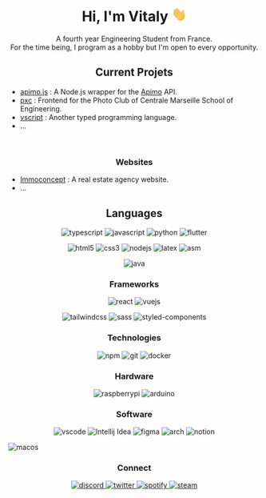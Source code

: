 <h1 align="center">Hi, I'm Vitaly <img width="30px" src="https://raw.githubusercontent.com/neikow/neikow/main/media/hi.gif"></h1>

<p align="center">A fourth year Engineering Student from France.</br>
For the time being, I program as a hobby but I'm open to every opportunity.</p>

<h2 align="center">Current Projets</h2>

* [apimo.js](https://github.com/Neikow/apimo.js) : A Node.js wrapper for the [Apimo](https://apimo.net/en/) API.
* [pxc](https://github.com/Neikow/pxc) : Frontend for the Photo Club of Centrale Marseille School of Engineering.
* [vscript](https://github.com/Neikow/vscript) : Another typed programming language.
* ...
</br>

<h3 align="center">Websites</h3>

* [Immoconcept](https://immoconcept.pro) : A real estate agency website.
* ...


<h2 align="center">Languages</h2>
<p align="center">
  <img src="https://img.shields.io/badge/typescript-%23007ACC.svg?style=for-the-badge&logo=typescript&logoColor=white" alt="typescript">
  <img src="https://img.shields.io/badge/javascript-%23323330.svg?style=for-the-badge&logo=javascript&logoColor=%23F7DF1E" alt="javascript">
  <img src="https://img.shields.io/badge/python-3670A0?style=for-the-badge&logo=python&logoColor=ffdd54" alt="python">
  <img src="https://img.shields.io/badge/Flutter-%2302569B.svg?style=for-the-badge&logo=Flutter&logoColor=white" alt="flutter">
</p>
<p align="center">
  <img src="https://img.shields.io/badge/html5-%23E34F26.svg?style=for-the-badge&logo=html5&logoColor=white" alt="html5">
  <img src="https://img.shields.io/badge/css3-%231572B6.svg?style=for-the-badge&logo=css3&logoColor=white" alt="css3">
  <img src="https://img.shields.io/badge/node.js-6DA55F?style=for-the-badge&logo=node.js&logoColor=white" alt="nodejs">
  <img src="https://img.shields.io/badge/latex-%23008080.svg?style=for-the-badge&logo=latex&logoColor=white" alt="latex">
  <img src="https://img.shields.io/badge/assembly-%233a56a6.svg?style=for-the-badge" alt="asm">
</p>
<p align="center">
  <img src="https://img.shields.io/badge/Java-ED8B00?style=for-the-badge&logo=openjdk&logoColor=white" alt="java">
</p>

<h3 align="center">Frameworks</h3>
<p align="center">
  <img src="https://img.shields.io/badge/react-%2320232a.svg?style=for-the-badge&logo=react&logoColor=%2361DAFB" alt="react">
  <img src="https://img.shields.io/badge/vuejs-%2335495e.svg?style=for-the-badge&logo=vuedotjs&logoColor=%234FC08D" alt="vuejs">
</p>
<p align="center">
  <img src="https://img.shields.io/badge/tailwindcss-%2338B2AC.svg?style=for-the-badge&logo=tailwind-css&logoColor=white" alt="tailwindcss">
  <img src="https://img.shields.io/badge/SASS-hotpink.svg?style=for-the-badge&logo=SASS&logoColor=white" alt="sass">
  <img src="https://img.shields.io/badge/styled--components-DB7093?style=for-the-badge&logo=styled-components&logoColor=white" alt="styled-components">
</p>

<h3 align="center">Technologies</h3>
<p align="center">
  <img src="https://img.shields.io/badge/NPM-%23000000.svg?style=for-the-badge&logo=npm&logoColor=white" alt="npm">
  <img src="https://img.shields.io/badge/git-%23F05033.svg?style=for-the-badge&logo=git&logoColor=white" alt="git">
  <img src="https://img.shields.io/badge/docker-%230db7ed.svg?style=for-the-badge&logo=docker&logoColor=white" alt="docker">
</p>

<h3 align="center">Hardware</h3>
<p align="center">
  <img src="https://img.shields.io/badge/-RaspberryPi-C51A4A?style=for-the-badge&logo=Raspberry-Pi" alt="raspberrypi">
  <img src="https://img.shields.io/badge/-Arduino-00979D?style=for-the-badge&logo=Arduino&logoColor=white" alt="arduino">
</p>


<h3 align="center">Software</h3>
<p align="center">
  <img src="https://img.shields.io/badge/Visual%20Studio%20Code-0078d7.svg?style=for-the-badge&logo=visual-studio-code&logoColor=white" alt="vscode">
  <img src="https://img.shields.io/badge/Intellij%20Idea-000?logo=intellij-idea&style=for-the-badge&logoColor=white" alt="Intellij Idea">
  <img src="https://img.shields.io/badge/figma-%23F24E1E.svg?style=for-the-badge&logo=figma&logoColor=white" alt="figma">
  
  <img src="https://img.shields.io/badge/Arch-1793D1?logo=arch-linux&logoColor=fff&style=for-the-badge" alt="arch">
  <img src="https://img.shields.io/badge/notion-ffffff?style=for-the-badge&logo=notion&logoColor=000000" alt="notion">
</p>
<p align="center>
  <img src="https://img.shields.io/badge/Windows-0078D6?style=for-the-badge&logo=windows&logoColor=white" alt="windows">
  <img src="https://img.shields.io/badge/mac%20os-000000?style=for-the-badge&logo=macos&logoColor=F0F0F0" alt="macos">
</p>

<h3 align="center">Connect</h3>
<p align="center">
  <a href="https://discordapp.com/users/275351185022779393">
    <img src="https://img.shields.io/badge/discord-%237289DA.svg?style=for-the-badge&logo=discord&logoColor=white" alt="discord">
  </a>
  <a href="https://twitter.com/witaly_n">
    <img src="https://img.shields.io/badge/Twitter-%231DA1F2.svg?style=for-the-badge&logo=Twitter&logoColor=white" alt="twitter">
  </a>
  <a href="https://open.spotify.com/user/neikow_">
    <img src="https://img.shields.io/badge/Spotify-1ED760?style=for-the-badge&logo=spotify&logoColor=white" alt="spotify">
  </a>
  <a href="https://steamcommunity.com/id/witalyn">
    <img src="https://img.shields.io/badge/steam-%23000000.svg?style=for-the-badge&logo=steam&logoColor=white" alt="steam">
  </a>
</p>

